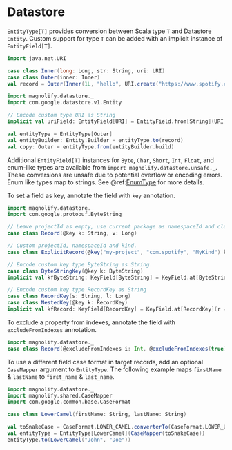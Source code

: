 # Datastore

`EntityType[T]` provides conversion between Scala type `T` and Datastore `Entity`. Custom support for type `T` can be added with an implicit instance of `EntityField[T]`.

```scala mdoc:compile-only
import java.net.URI

case class Inner(long: Long, str: String, uri: URI)
case class Outer(inner: Inner)
val record = Outer(Inner(1L, "hello", URI.create("https://www.spotify.com")))

import magnolify.datastore._
import com.google.datastore.v1.Entity

// Encode custom type URI as String
implicit val uriField: EntityField[URI] = EntityField.from[String](URI.create)(_.toString)

val entityType = EntityType[Outer]
val entityBuilder: Entity.Builder = entityType.to(record)
val copy: Outer = entityType.from(entityBuilder.build)
```

Additional `EntityField[T]` instances for `Byte`, `Char`, `Short`, `Int`, `Float`, and enum-like types are available from `import magnolify.datastore.unsafe._`. These conversions are unsafe due to potential overflow or encoding errors. Enum like types map to strings. See @ref:[EnumType](enums.md) for more details.

To set a field as key, annotate the field with `key` annotation.

```scala mdoc:compile-only
import magnolify.datastore._
import com.google.protobuf.ByteString

// Leave projectId as empty, use current package as namespaceId and class name "Record" as kind
case class Record(@key k: String, v: Long)

// Custom projectId, namespaceId and kind.
case class ExplicitRecord(@key("my-project", "com.spotify", "MyKind") k: String, v: Long)

// Encode custom key type ByteString as String
case class ByteStringKey(@key k: ByteString)
implicit val kfByteString: KeyField[ByteString] = KeyField.at[ByteString](_.toStringUtf8)

// Encode custom key type RecordKey as String
case class RecordKey(s: String, l: Long)
case class NestedKey(@key k: RecordKey)
implicit val kfRecord: KeyField[RecordKey] = KeyField.at[RecordKey](r => r.s + r.l)
```

To exclude a property from indexes, annotate the field with `excludeFromIndexes` annotation.

```scala mdoc:compile-only
import magnolify.datastore._
case class Record(@excludeFromIndexes i: Int, @excludeFromIndexes(true) s: String)
```

To use a different field case format in target records, add an optional `CaseMapper` argument to `EntityType`. The following example maps `firstName` & `lastName` to `first_name` & `last_name`.

```scala mdoc:compile-only
import magnolify.datastore._
import magnolify.shared.CaseMapper
import com.google.common.base.CaseFormat

case class LowerCamel(firstName: String, lastName: String)

val toSnakeCase = CaseFormat.LOWER_CAMEL.converterTo(CaseFormat.LOWER_UNDERSCORE).convert _
val entityType = EntityType[LowerCamel](CaseMapper(toSnakeCase))
entityType.to(LowerCamel("John", "Doe"))
```
